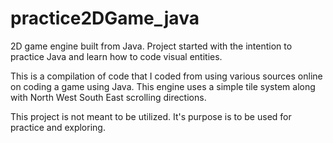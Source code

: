 # practice2DGame_java
2D game engine built from Java. Project started with the intention to practice Java and learn how to code visual entities.

This is a compilation of code that I coded from using various sources online on coding a game using Java. This engine
uses a simple tile system along with North West South East scrolling directions.

This project is not meant to be utilized. It's purpose is to be used for practice and exploring.
